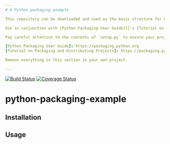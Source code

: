 ```yaml
---
# A Python packaging example

This repository can be downloaded and used as the basic structure for OKFN python projects. It provides the basic requirements for creating a py2/3 universal package.

Use in conjunction with [Python Packaging User Guide][]'s [Tutorial on Packaging and Distributing Projects][].

Pay careful attention to the contents of `setup.py` to ensure your project is configured correctly, and remove sections not relevant to your project.

[Python Packaging User Guide]: https://packaging.python.org
[Tutorial on Packaging and Distributing Projects]: https://packaging.python.org/en/latest/distributing.html

Remove everything in this section in your own project.

---
```


[![Build Status](https://travis-ci.org/okfn/python-packaging-example.svg)](https://travis-ci.org/okfn/python-packaging-example) [![Coverage Status](https://coveralls.io/repos/okfn/python-packaging-example/badge.svg?branch=master&service=github)](https://coveralls.io/github/okfn/python-packaging-example?branch=master)

# python-packaging-example

## Installation

## Usage

